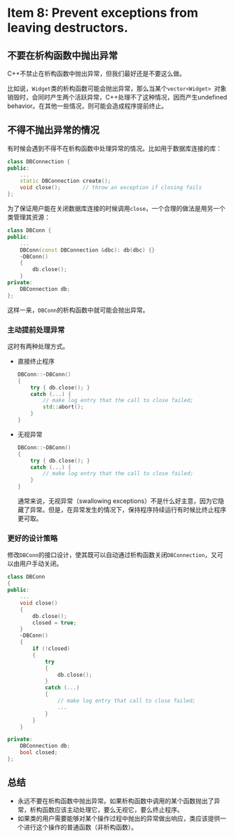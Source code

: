 # Item 8: Prevent exceptions from leaving destructors.

## 不要在析构函数中抛出异常

C++不禁止在析构函数中抛出异常，但我们最好还是不要这么做。

比如说，`Widget`类的析构函数可能会抛出异常，那么当某个`vector<Widget> `对象销毁时，会同时产生两个活跃异常，C++处理不了这种情况，因而产生undefined behavior。在其他一些情况，则可能会造成程序提前终止。

## 不得不抛出异常的情况

有时候会遇到不得不在析构函数中处理异常的情况。比如用于数据库连接的库：

```cpp
class DBConnection {
public:
    ...
    static DBConnection create();
    void close();		// throw an exception if closing fails
};
```

为了保证用户能在关闭数据库连接的时候调用`close`，一个合理的做法是用另一个类管理其资源：

```cpp
class DBConn {
public:
    ...
    DBConn(const DBConnection &dbc): db(dbc) {}
	~DBConn()
    {
        db.close();
    }
private:
    DBConnection db;
};
```

这样一来，`DBConn`的析构函数中就可能会抛出异常。

### 主动提前处理异常

这时有两种处理方式。

- 直接终止程序

    ```cpp
    DBConn::~DBConn()
    {
        try { db.close(); }
        catch (...) {
            // make log entry that the call to close failed;
            std::abort();
        }
    }
    ```

- 无视异常

    ```cpp
    DBConn::~DBConn()
    {
        try { db.close(); }
        catch (...) {
            // make log entry that the call to close failed;       
        }
    }
    ```
    
    通常来说，无视异常（swallowing exceptions）不是什么好主意，因为它隐藏了异常。但是，在异常发生的情况下，保持程序持续运行有时候比终止程序更可取。

### 更好的设计策略

修改`DBConn`的接口设计，使其既可以自动通过析构函数关闭`DBConnection`，又可以由用户手动关闭。

```cpp
class DBConn
{
public:
    ...
    void close()
    {
        db.close();
        closed = true;
    }
    ~DBConn()
    {
        if (!closed)
        {
            try
            {
                db.close();
            }
            catch (...)
            {
                // make log entry that call to close failed;
                ...
            }
        }
    }

private:
    DBConnection db;
    bool closed;
};
```

## 总结

- 永远不要在析构函数中抛出异常。如果析构函数中调用的某个函数抛出了异常，析构函数应该主动处理它，要么无视它，要么终止程序。
- 如果类的用户需要能够对某个操作过程中抛出的异常做出响应，类应该提供一个进行这个操作的普通函数（非析构函数）。
